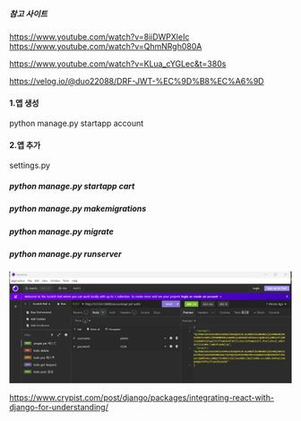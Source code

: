 ##### 참고 사이트

https://www.youtube.com/watch?v=8iiDWPXleIc
https://www.youtube.com/watch?v=QhmNRgh080A

https://www.youtube.com/watch?v=KLua_cYGLec&t=380s

https://velog.io/@duo22088/DRF-JWT-%EC%9D%B8%EC%A6%9D

#### 1.앱 생성

python manage.py startapp account

#### 2.앱 추가

settings.py

##### python manage.py startapp cart

##### python manage.py makemigrations

##### python manage.py migrate

##### python manage.py runserver

![alt text](image-1.png)

https://www.crypist.com/post/django/packages/integrating-react-with-django-for-understanding/
